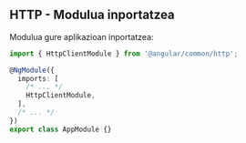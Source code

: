 ## HTTP - Modulua inportatzea

Modulua gure aplikazioan inportatzea:

```typescript
import { HttpClientModule } from '@angular/common/http';

@NgModule({
  imports: [
    /* ... */
    HttpClientModule,
  ],
  /* ... */
})
export class AppModule {}

```

